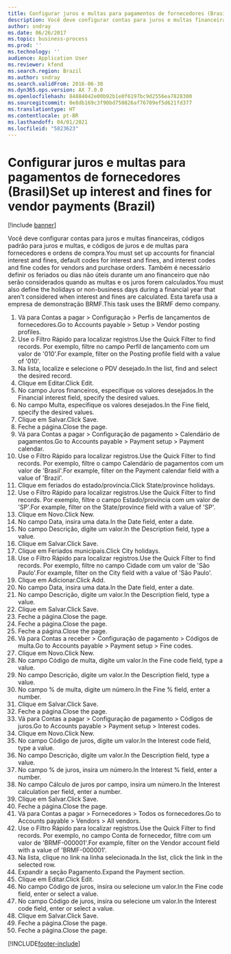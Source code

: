 ```yaml
---
title: Configurar juros e multas para pagamentos de fornecedores (Brasil)
description: Você deve configurar contas para juros e multas financeiras, códigos padrão para juros e multas, e códigos de juros e de multas para fornecedores e ordens de compra.
author: sndray
ms.date: 06/26/2017
ms.topic: business-process
ms.prod: ''
ms.technology: ''
audience: Application User
ms.reviewer: kfend
ms.search.region: Brazil
ms.author: sndray
ms.search.validFrom: 2016-06-30
ms.dyn365.ops.version: AX 7.0.0
ms.openlocfilehash: 84884042e00b92b1e0f6197bc9d2556ea7828300
ms.sourcegitcommit: 0e8db169c3f90bd750826af76709ef5d621fd377
ms.translationtype: HT
ms.contentlocale: pt-BR
ms.lasthandoff: 04/01/2021
ms.locfileid: "5823623"
---
```

# <a name="set-up-interest-and-fines-for-vendor-payments-brazil"></a><span data-ttu-id="e3808-103">Configurar juros e multas para pagamentos de fornecedores (Brasil)</span><span class="sxs-lookup"><span data-stu-id="e3808-103">Set up interest and fines for vendor payments (Brazil)</span></span>

[!include [banner](../../includes/banner.md)]

<span data-ttu-id="e3808-104">Você deve configurar contas para juros e multas financeiras, códigos padrão para juros e multas, e códigos de juros e de multas para fornecedores e ordens de compra.</span><span class="sxs-lookup"><span data-stu-id="e3808-104">You must set up accounts for financial interest and fines, default codes for interest and fines, and interest codes and fine codes for vendors and purchase orders.</span></span> <span data-ttu-id="e3808-105">Também é necessário definir os feriados ou dias não úteis durante um ano financeiro que não serão considerados quando as multas e os juros forem calculados.</span><span class="sxs-lookup"><span data-stu-id="e3808-105">You must also define the holidays or non-business days during a financial year that aren't considered when interest and fines are calculated.</span></span>  <span data-ttu-id="e3808-106">Esta tarefa usa a empresa de demonstração BRMF.</span><span class="sxs-lookup"><span data-stu-id="e3808-106">This task uses the BRMF demo company.</span></span>

1. <span data-ttu-id="e3808-107">Vá para Contas a pagar > Configuração > Perfis de lançamentos de fornecedores.</span><span class="sxs-lookup"><span data-stu-id="e3808-107">Go to Accounts payable > Setup > Vendor posting profiles.</span></span>
2. <span data-ttu-id="e3808-108">Use o Filtro Rápido para localizar registros.</span><span class="sxs-lookup"><span data-stu-id="e3808-108">Use the Quick Filter to find records.</span></span> <span data-ttu-id="e3808-109">Por exemplo, filtre no campo Perfil de lançamento com um valor de '010'.</span><span class="sxs-lookup"><span data-stu-id="e3808-109">For example, filter on the Posting profile field with a value of '010'.</span></span>
3. <span data-ttu-id="e3808-110">Na lista, localize e selecione o PDV desejado.</span><span class="sxs-lookup"><span data-stu-id="e3808-110">In the list, find and select the desired record.</span></span>
4. <span data-ttu-id="e3808-111">Clique em Editar.</span><span class="sxs-lookup"><span data-stu-id="e3808-111">Click Edit.</span></span>
5. <span data-ttu-id="e3808-112">No campo Juros financeiros, especifique os valores desejados.</span><span class="sxs-lookup"><span data-stu-id="e3808-112">In the Financial interest field, specify the desired values.</span></span>
6. <span data-ttu-id="e3808-113">No campo Multa, especifique os valores desejados.</span><span class="sxs-lookup"><span data-stu-id="e3808-113">In the Fine field, specify the desired values.</span></span>
7. <span data-ttu-id="e3808-114">Clique em Salvar.</span><span class="sxs-lookup"><span data-stu-id="e3808-114">Click Save.</span></span>
8. <span data-ttu-id="e3808-115">Feche a página.</span><span class="sxs-lookup"><span data-stu-id="e3808-115">Close the page.</span></span>
9. <span data-ttu-id="e3808-116">Vá para Contas a pagar > Configuração de pagamento > Calendário de pagamentos.</span><span class="sxs-lookup"><span data-stu-id="e3808-116">Go to Accounts payable > Payment setup > Payment calendar.</span></span>
10. <span data-ttu-id="e3808-117">Use o Filtro Rápido para localizar registros.</span><span class="sxs-lookup"><span data-stu-id="e3808-117">Use the Quick Filter to find records.</span></span> <span data-ttu-id="e3808-118">Por exemplo, filtre o campo Calendário de pagamentos com um valor de 'Brasil'.</span><span class="sxs-lookup"><span data-stu-id="e3808-118">For example, filter on the Payment calendar field with a value of 'Brazil'.</span></span>
11. <span data-ttu-id="e3808-119">Clique em feriados do estado/província.</span><span class="sxs-lookup"><span data-stu-id="e3808-119">Click State/province holidays.</span></span>
12. <span data-ttu-id="e3808-120">Use o Filtro Rápido para localizar registros.</span><span class="sxs-lookup"><span data-stu-id="e3808-120">Use the Quick Filter to find records.</span></span> <span data-ttu-id="e3808-121">Por exemplo, filtre o campo Estado/província com um valor de 'SP'.</span><span class="sxs-lookup"><span data-stu-id="e3808-121">For example, filter on the State/province field with a value of 'SP'.</span></span>
13. <span data-ttu-id="e3808-122">Clique em Novo.</span><span class="sxs-lookup"><span data-stu-id="e3808-122">Click New.</span></span>
14. <span data-ttu-id="e3808-123">No campo Data, insira uma data.</span><span class="sxs-lookup"><span data-stu-id="e3808-123">In the Date field, enter a date.</span></span>
15. <span data-ttu-id="e3808-124">No campo Descrição, digite um valor.</span><span class="sxs-lookup"><span data-stu-id="e3808-124">In the Description field, type a value.</span></span>
16. <span data-ttu-id="e3808-125">Clique em Salvar.</span><span class="sxs-lookup"><span data-stu-id="e3808-125">Click Save.</span></span>
17. <span data-ttu-id="e3808-126">Clique em Feriados municipais.</span><span class="sxs-lookup"><span data-stu-id="e3808-126">Click City holidays.</span></span>
18. <span data-ttu-id="e3808-127">Use o Filtro Rápido para localizar registros.</span><span class="sxs-lookup"><span data-stu-id="e3808-127">Use the Quick Filter to find records.</span></span> <span data-ttu-id="e3808-128">Por exemplo, filtre no campo Cidade com um valor de 'São Paulo'.</span><span class="sxs-lookup"><span data-stu-id="e3808-128">For example, filter on the City field with a value of 'São Paulo'.</span></span>
19. <span data-ttu-id="e3808-129">Clique em Adicionar.</span><span class="sxs-lookup"><span data-stu-id="e3808-129">Click Add.</span></span>
20. <span data-ttu-id="e3808-130">No campo Data, insira uma data.</span><span class="sxs-lookup"><span data-stu-id="e3808-130">In the Date field, enter a date.</span></span>
21. <span data-ttu-id="e3808-131">No campo Descrição, digite um valor.</span><span class="sxs-lookup"><span data-stu-id="e3808-131">In the Description field, type a value.</span></span>
22. <span data-ttu-id="e3808-132">Clique em Salvar.</span><span class="sxs-lookup"><span data-stu-id="e3808-132">Click Save.</span></span>
23. <span data-ttu-id="e3808-133">Feche a página.</span><span class="sxs-lookup"><span data-stu-id="e3808-133">Close the page.</span></span>
24. <span data-ttu-id="e3808-134">Feche a página.</span><span class="sxs-lookup"><span data-stu-id="e3808-134">Close the page.</span></span>
25. <span data-ttu-id="e3808-135">Feche a página.</span><span class="sxs-lookup"><span data-stu-id="e3808-135">Close the page.</span></span>
26. <span data-ttu-id="e3808-136">Vá para Contas a receber > Configuração de pagamento > Códigos de multa.</span><span class="sxs-lookup"><span data-stu-id="e3808-136">Go to Accounts payable > Payment setup > Fine codes.</span></span>
27. <span data-ttu-id="e3808-137">Clique em Novo.</span><span class="sxs-lookup"><span data-stu-id="e3808-137">Click New.</span></span>
28. <span data-ttu-id="e3808-138">No campo Código de multa, digite um valor.</span><span class="sxs-lookup"><span data-stu-id="e3808-138">In the Fine code field, type a value.</span></span>
29. <span data-ttu-id="e3808-139">No campo Descrição, digite um valor.</span><span class="sxs-lookup"><span data-stu-id="e3808-139">In the Description field, type a value.</span></span>
30. <span data-ttu-id="e3808-140">No campo % de multa, digite um número.</span><span class="sxs-lookup"><span data-stu-id="e3808-140">In the Fine % field, enter a number.</span></span>
31. <span data-ttu-id="e3808-141">Clique em Salvar.</span><span class="sxs-lookup"><span data-stu-id="e3808-141">Click Save.</span></span>
32. <span data-ttu-id="e3808-142">Feche a página.</span><span class="sxs-lookup"><span data-stu-id="e3808-142">Close the page.</span></span>
33. <span data-ttu-id="e3808-143">Vá para Contas a pagar > Configuração de pagamento > Códigos de juros.</span><span class="sxs-lookup"><span data-stu-id="e3808-143">Go to Accounts payable > Payment setup > Interest codes.</span></span>
34. <span data-ttu-id="e3808-144">Clique em Novo.</span><span class="sxs-lookup"><span data-stu-id="e3808-144">Click New.</span></span>
35. <span data-ttu-id="e3808-145">No campo Código de juros, digite um valor.</span><span class="sxs-lookup"><span data-stu-id="e3808-145">In the Interest code field, type a value.</span></span>
36. <span data-ttu-id="e3808-146">No campo Descrição, digite um valor.</span><span class="sxs-lookup"><span data-stu-id="e3808-146">In the Description field, type a value.</span></span>
37. <span data-ttu-id="e3808-147">No campo % de juros, insira um número.</span><span class="sxs-lookup"><span data-stu-id="e3808-147">In the Interest % field, enter a number.</span></span>
38. <span data-ttu-id="e3808-148">No campo Cálculo de juros por campo, insira um número.</span><span class="sxs-lookup"><span data-stu-id="e3808-148">In the Interest calculation per field, enter a number.</span></span>
39. <span data-ttu-id="e3808-149">Clique em Salvar.</span><span class="sxs-lookup"><span data-stu-id="e3808-149">Click Save.</span></span>
40. <span data-ttu-id="e3808-150">Feche a página.</span><span class="sxs-lookup"><span data-stu-id="e3808-150">Close the page.</span></span>
41. <span data-ttu-id="e3808-151">Vá para Contas a pagar > Fornecedores > Todos os fornecedores.</span><span class="sxs-lookup"><span data-stu-id="e3808-151">Go to Accounts payable > Vendors > All vendors.</span></span>
42. <span data-ttu-id="e3808-152">Use o Filtro Rápido para localizar registros.</span><span class="sxs-lookup"><span data-stu-id="e3808-152">Use the Quick Filter to find records.</span></span> <span data-ttu-id="e3808-153">Por exemplo, no campo Conta de fornecedor, filtre com um valor de 'BRMF-000001'.</span><span class="sxs-lookup"><span data-stu-id="e3808-153">For example, filter on the Vendor account field with a value of 'BRMF-000001'.</span></span>
43. <span data-ttu-id="e3808-154">Na lista, clique no link na linha selecionada.</span><span class="sxs-lookup"><span data-stu-id="e3808-154">In the list, click the link in the selected row.</span></span>
44. <span data-ttu-id="e3808-155">Expandir a seção Pagamento.</span><span class="sxs-lookup"><span data-stu-id="e3808-155">Expand the Payment section.</span></span>
45. <span data-ttu-id="e3808-156">Clique em Editar.</span><span class="sxs-lookup"><span data-stu-id="e3808-156">Click Edit.</span></span>
46. <span data-ttu-id="e3808-157">No campo Código de juros, insira ou selecione um valor.</span><span class="sxs-lookup"><span data-stu-id="e3808-157">In the Fine code field, enter or select a value.</span></span>
47. <span data-ttu-id="e3808-158">No campo Código de juros, insira ou selecione um valor.</span><span class="sxs-lookup"><span data-stu-id="e3808-158">In the Interest code field, enter or select a value.</span></span>
48. <span data-ttu-id="e3808-159">Clique em Salvar.</span><span class="sxs-lookup"><span data-stu-id="e3808-159">Click Save.</span></span>
49. <span data-ttu-id="e3808-160">Feche a página.</span><span class="sxs-lookup"><span data-stu-id="e3808-160">Close the page.</span></span>
50. <span data-ttu-id="e3808-161">Feche a página.</span><span class="sxs-lookup"><span data-stu-id="e3808-161">Close the page.</span></span>



[!INCLUDE[footer-include](../../../includes/footer-banner.md)]